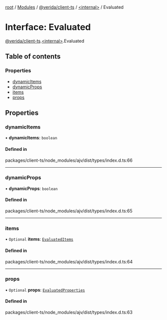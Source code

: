 [root](../README.md) / [Modules](../modules.md) / [@verida/client-ts](../modules/verida_client_ts.md) / [<internal\>](../modules/verida_client_ts._internal_.md) / Evaluated

# Interface: Evaluated

[@verida/client-ts](../modules/verida_client_ts.md).[<internal\>](../modules/verida_client_ts._internal_.md).Evaluated

## Table of contents

### Properties

- [dynamicItems](verida_client_ts._internal_.Evaluated.md#dynamicitems)
- [dynamicProps](verida_client_ts._internal_.Evaluated.md#dynamicprops)
- [items](verida_client_ts._internal_.Evaluated.md#items)
- [props](verida_client_ts._internal_.Evaluated.md#props)

## Properties

### dynamicItems

• **dynamicItems**: `boolean`

#### Defined in

packages/client-ts/node_modules/ajv/dist/types/index.d.ts:66

___

### dynamicProps

• **dynamicProps**: `boolean`

#### Defined in

packages/client-ts/node_modules/ajv/dist/types/index.d.ts:65

___

### items

• `Optional` **items**: [`EvaluatedItems`](../modules/verida_client_ts._internal_.md#evaluateditems)

#### Defined in

packages/client-ts/node_modules/ajv/dist/types/index.d.ts:64

___

### props

• `Optional` **props**: [`EvaluatedProperties`](../modules/verida_client_ts._internal_.md#evaluatedproperties)

#### Defined in

packages/client-ts/node_modules/ajv/dist/types/index.d.ts:63
